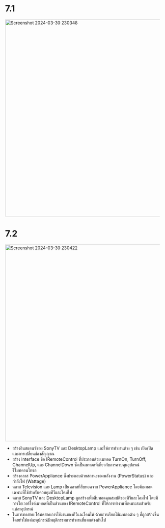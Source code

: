 # 7.1
<img width="642" alt="Screenshot 2024-03-30 230348" src="https://github.com/anndyyzzz/03376836-OOP-2566-Lab-13/assets/144866059/65774509-da45-4f4c-8f22-9aaf4f77fcbb">

# 7.2
<img width="641" alt="Screenshot 2024-03-30 230422" src="https://github.com/anndyyzzz/03376836-OOP-2566-Lab-13/assets/144866059/1c026727-6ece-4726-ba89-03507e9aea57">

- สร้างอินสแตนซ์ของ SonyTV และ DesktopLamp และให้การทำงานต่าง ๆ เช่น เปิด/ปิด และการเปลี่ยนช่องสัญญาณ
- สร้าง Interface ชื่อ IRemoteControl ที่ประกอบด้วยเมทอด TurnOn, TurnOff, ChannelUp, และ ChannelDown ซึ่งเป็นเมทอดที่เกี่ยวกับการควบคุมอุปกรณ์รีโมทคอนโทรล
- สร้างคลาส PowerAppliance ซึ่งประกอบด้วยสถานะของพลังงาน (PowerStatus) และกำลังไฟ (Wattage)
- คลาส Television และ Lamp เป็นคลาสที่สืบทอดจาก PowerAppliance โดยมีเมทอดเฉพาะที่ใช้สำหรับควบคุมทีวีและโคมไฟ
- คลาส SonyTV และ DesktopLamp ถูกสร้างเพื่อสืบทอดคุณสมบัติของทีวีและโคมไฟ โดยมีการโอเวอร์ไรด์เมทอดที่เป็นส่วนของ IRemoteControl ที่ให้การทำงานที่เหมาะสมสำหรับแต่ละอุปกรณ์
- ในการทดสอบ ได้ทดสอบการใช้งานของทีวีและโคมไฟ ด้วยการเรียกใช้เมทอดต่าง ๆ ที่ถูกสร้างขึ้น โดยทำให้แต่ละอุปกรณ์มีพฤติกรรมการทำงานที่แตกต่างกันไป

